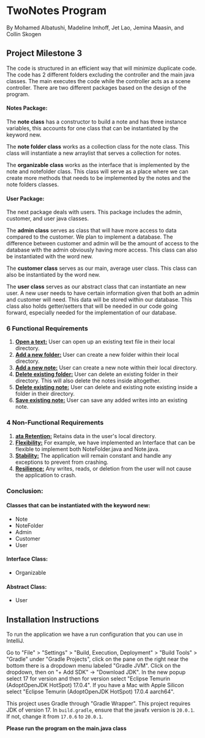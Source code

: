 # TwoNotes Program 
By Mohamed Albatushi, Madeline Imhoff, Jet Lao, Jemina Maasin, and Collin Skogen

## Project Milestone 3
The code is structured in an efficient way that will minimize duplicate code. The code has 2 different folders excluding the controller and the main java classes. The main executes the code while the controller acts as a scene controller. There are two different packages based on the design of the program. 

#### Notes Package:
The **note class** has a constructor to build a note and has three instance variables, this accounts for one class that can be instantiated by the keyword new. 

The **note folder class** works as a collection class for the note class. This class will instantiate a new arraylist that serves a collection for notes.   

The **organizable class** works as the interface that is implemented by the note and notefolder class. This class will serve as a place where we can create more methods that needs to be implemented by the notes and the note folders classes.

#### User Package: 
The next package deals with users. This package includes the admin, customer, and user java classes. 

The **admin class** serves as class that will have more access to data compared to the customer. We plan to implement a database. The difference between customer and admin will be the amount of access to the database with the admin obviously having more access. This class can also be instantiated with the word new. 

The **customer class** serves as our main, average user class. This class can also be instantiated by the word new. 

The **user class** serves as our abstract class that can instantiate an new user. A new user needs to have certain information given that both an admin and customer will need. This data will be stored within our database. This class also holds getter/setters that will be needed in our code going forward, especially needed for the implementation of our database. 

### 6 Functional Requirements
1. <u>**Open a text:**</u> User can open up an existing text file in their local directory.
2. <u>**Add a new folder:**</u> User can create a new folder within their local directory. 
3. <u>**Add a new note:**</u> User can create a new note within their local directory.
4. <u>**Delete existing folder:**</u> User can delete an existing folder in their directory. This will also delete the notes inside altogether.
5. <u>**Delete existing note:**</u> User can delete and existing note existing inside a folder in their directory.
6. <u>**Save existing note:**</u> User can save any added writes into an existing note.

### 4 Non-Functional Requirements
1. <u>**ata Retention:**</u> Retains data in the user's local directory.
2. <u>**Flexibility:**</u> For example, we have implemented an Interface that can be flexible to implement both NoteFolder.java and Note.java.
3. <u>**Stability:**</u> The application will remain constant and handle any exceptions to prevent from crashing.
4. <u>**Resilience:**</u> Any writes, reads, or deletion from the user will not cause the application to crash.

### Conclusion:
#### Classes that can be instantiated with the keyword new: 
* Note
* NoteFolder
* Admin
* Customer
* User

#### Interface Class: 
* Organizable

#### Abstract Class: 
* User


## Installation Instructions
To run the application we have a run configuration that you can use in IntelliJ.

Go to "File" > "Settings" > "Build, Execution, Deployment" > "Build Tools" > 
"Gradle" under "Gradle Projects", click on the pane on the right near the bottom 
there is a dropdown menu labeled "Gradle JVM". Click on the dropdown,
then on "+ Add SDK" -> "Download JDK". In the new popup select 17 for version and then for version select
"Eclipse Temurin (AdoptOpenJDK HotSpot) 17.0.4". If you have a Mac with Apple Silicon select
"Eclipse Temurin (AdoptOpenJDK HotSpot) 17.0.4 aarch64".

This project uses Gradle through "Gradle Wrapper". This project requires JDK of version 17.
In `build.gradle`, ensure that the javafx version is `20.0.1`. If not, change it from `17.0.6` to `20.0.1`.

**Please run the program on the main.java class**